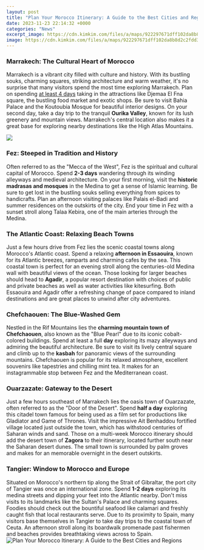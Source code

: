 ```yaml
---
layout: post
title: "Plan Your Morocco Itinerary: A Guide to the Best Cities and Regions"
date: 2023-11-23 22:14:32 +0000
categories: "News"
excerpt_image: https://cdn.kimkim.com/files/a/maps/922297671dff102da8b8d2c2fdd339181d837f21/big-d01acd805d6f5f94df9d83f779c8e03f.jpg
image: https://cdn.kimkim.com/files/a/maps/922297671dff102da8b8d2c2fdd339181d837f21/big-d01acd805d6f5f94df9d83f779c8e03f.jpg
---
```


### Marrakech: The Cultural Heart of Morocco 
Marrakech is a vibrant city filled with culture and history. With its bustling souks, charming squares, striking architecture and warm weather, it's no surprise that many visitors spend the most time exploring Marrakech. Plan on spending [at least 4 days](https://pagetimes.github.io/2024-01-09-uc5d8-uc0b4-ubc14-ub3c4-ub974-uc758-ubc18-uac10-uae30-uc6b4-uc804-ud615-uc0ac-ucc98-ubc8c/) taking in the attractions like Djemaa El Fna square, the bustling food market and exotic shops. Be sure to visit Bahia Palace and the Koutoubia Mosque for beautiful interior designs. On your second day, take a day trip to the tranquil **Ourika Valley**, known for its lush greenery and mountain views. Marrakech's central location also makes it a great base for exploring nearby destinations like the High Atlas Mountains. 

![](https://static.saltinourhair.com/wp-content/uploads/2017/04/23115033/Morocco-travel-route-guide-map.jpg)
### Fez: Steeped in Tradition and History
Often referred to as the "Mecca of the West", Fez is the spiritual and cultural capital of Morocco. Spend **2-3 days** wandering through its winding alleyways and medieval architecture. On your first morning, visit the **historic madrasas and mosques** in the Medina to get a sense of Islamic learning. Be sure to get lost in the bustling souks selling everything from spices to handicrafts. Plan an afternoon visiting palaces like Palais el-Badi and summer residences on the outskirts of the city. End your time in Fez with a sunset stroll along Talaa Kebira, one of the main arteries through the Medina.  
### The Atlantic Coast: Relaxing Beach Towns
Just a few hours drive from Fez lies the scenic coastal towns along Morocco's Atlantic coast. Spend a relaxing **afternoon in Essaouira**, known for its Atlantic breezes, ramparts and charming cafes by the sea. This coastal town is perfect for an evening stroll along the centuries-old Medina wall with beautiful views of the ocean. Those looking for larger beaches should head to **Agadir**, a popular resort destination with choices of public and private beaches as well as water activities like kitesurfing. Both Essaouira and Agadir offer a refreshing change of pace compared to inland destinations and are great places to unwind after city adventures.
### Chefchaouen: The Blue-Washed Gem 
Nestled in the Rif Mountains lies the **charming mountain town of Chefchaouen**, also known as the "Blue Pearl" due to its iconic cobalt-colored buildings. Spend at least a full **day** exploring its mazy alleyways and admiring the beautiful architecture. Be sure to visit its lively central square and climb up to the **kasbah** for panoramic views of the surrounding mountains. Chefchaouen is popular for its relaxed atmosphere, excellent souvenirs like tapestries and chilling mint tea. It makes for an instagrammable stop between Fez and the Mediterranean coast. 
### Ouarzazate: Gateway to the Desert 
Just a few hours southeast of Marrakech lies the oasis town of Ouarzazate, often referred to as the "Door of the Desert". Spend **half a day** exploring this citadel town famous for being used as a film set for productions like Gladiator and Game of Thrones. Visit the impressive Ait Benhaddou fortified village located just outside the town, which has withstood centuries of Saharan winds and sand. Those on a multi-week Morocco itinerary should add the desert town of **Zagora** to their itinerary, located further south near the Saharan desert dunes. The small town is surrounded by palm groves and makes for an memorable overnight in the desert outskirts.
### Tangier: Window to Morocco and Europe
Situated on Morocco's northern tip along the Strait of Gibraltar, the port city of Tangier was once an international zone. Spend **1-2 days** exploring its medina streets and dipping your feet into the Atlantic nearby. Don't miss visits to its landmarks like the Sultan's Palace and charming squares. Foodies should check out the bountiful seafood like calamari and freshly caught fish that local restaurants serve. Due to its proximity to Spain, many visitors base themselves in Tangier to take day trips to the coastal town of Ceuta. An afternoon stroll along its boardwalk promenade past fishermen and beaches provides breathtaking views across to Spain.
![Plan Your Morocco Itinerary: A Guide to the Best Cities and Regions](https://cdn.kimkim.com/files/a/maps/922297671dff102da8b8d2c2fdd339181d837f21/big-d01acd805d6f5f94df9d83f779c8e03f.jpg)